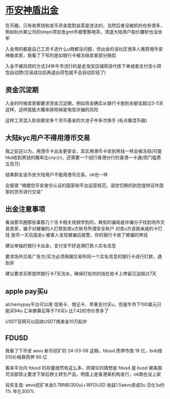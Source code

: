 # [币安神盾出金](/2024/03/binance_shield.md)

在币圈，只有收黑钱和发币资金盘割韭菜是违法的，当然后者没被抓的也有很多，例如杭州某公司的stepn项目发gmt币被警察喝茶，清退大陆用户股价腰斩也没坐牢

入金用的都是自己工资卡选什么u商都没问题，但出金的话社区很多人推荐用币安神盾卖家，我看了下写的是如银行卡被冻结卖家部分赔偿

入金不被风控的方式24年牛市流行的是走淘宝店铺网游代练下单或者支付宝小荷包自动攒(交易成功后再退出荷包就不会自动扣钱了)

## 资金沉淀期

入金的时候卖家都要求资金沉淀期，例如资金确实从银行卡放到余额宝超过3-5天这样，这样就能大概率排除掉是电信诈骗的风险

这样工资混入到余额宝多个货币基金的大池子中多次换手 (有点像混币器)

## 大陆kyc用户不得用港币交易

我之前还以为，用港币卡出金更安全，其实用港币卡收到黑钱一样会被冻结(可能hkd收到黑钱的概率比cny小)，还需要一个招行香港分行的香港一卡通(但门槛费五百万)

结果群友说币安大陆用户不能用港币交易，ok也一样

会报错 "根据您币安身份认证的国家和平台运营规范，请您切换的到您提供证件国家的货币进行交易"

## 出金注意事项

看油管币圈那些事那几个冻卡相关视频学到的，典型的骗局是诈骗分子找到场外交易卖家，骗子对被骗的人打款到卖u方账号所谓安全账户 对卖u方说我亲戚的卡打钱 放币一天后提走u 被害人发现被骗后报警，你的银行卡收了被骗的黑钱

建议单独的银行卡出金，支付宝不好追溯打款人实名信息

要求场外交易广告方/买方必须用跟交易所同一个实名信息的银行卡进行打款，遇到非

建议要求买房提供银行卡7天流水，确保打给你的钱在他卡上停留沉淀超过7天

## apple pay买u

alchemypay平台可以用 信用卡、借记卡、苹果支付买u，但是牛市下100美元只能买94u 汇率换算后等于7.6买u 比7.42的市价贵多了

USDT官网可以回收USDT换美金10万起步

## FDUSD

我看了下币安 aevo 新币挖矿的 24-03-08 这期，fdusd 质押市值 19 亿，bnb按510价格算质押 90 亿

看来平台内 fdusd 的存量居然有这么多，阴谋论的猜想是 fdusd 是 busd 被美国司法部禁止要求下架后秽土转生产品，明面上是香港某机构发行，ok商也没上架

投资复盘: aevo挖矿本金0.7BNB(300u)+16FDUSD 收益1.5aevo卖成5u 日化1u约1% 年化300%
